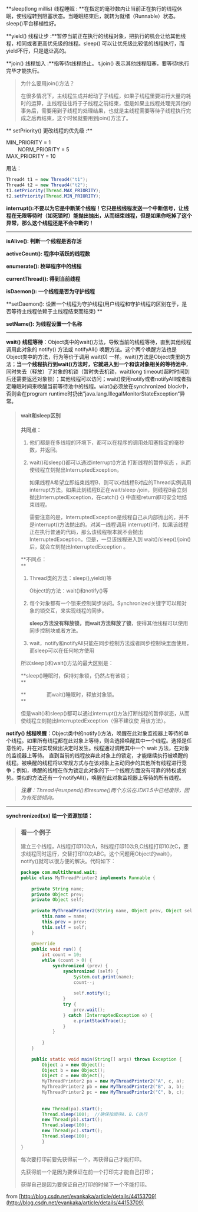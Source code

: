 **sleep\(long millis\) 线程睡眠 : **在指定的毫秒数内让当前正在执行的线程休眠，使线程转到阻塞状态。当睡眠结束后，就转为就绪（Runnable）状态。sleep\(\)平台移植性好。



**yield\(\) 线程让步 :**暂停当前正在执行的线程对象，把执行的机会让给其他线程，相同或者更高优先级的线程。sleep\(\) 可以让优先级比较低的线程执行，而yield不行，只是退让高的。



**join\(\) 线程加入 :**指等待t线程终止。 t.join\(\) 表示其他线程阻塞，要等待t执行完毕才能执行。

> 为什么要用join\(\)方法？
>
> 在很多情况下，主线程生成并起动了子线程，如果子线程里要进行大量的耗时的运算，主线程往往将于子线程之前结束，但是如果主线程处理完其他的事务后，需要用到子线程的处理结果，也就是主线程需要等待子线程执行完成之后再结束，这个时候就要用到join\(\)方法了。



** setPriority\(\) 更改线程的优先级 :**

MIN\_PRIORITY = 1  
  　　  NORM\_PRIORITY = 5  
           MAX\_PRIORITY = 10

用法：

```java
Thread4 t1 = new Thread4("t1");
Thread4 t2 = new Thread4("t2");
t1.setPriority(Thread.MAX_PRIORITY);
t2.setPriority(Thread.MIN_PRIORITY);
```



**interrupt\(\):不要以为它是中断某个线程！它只是线线程发送一个中断信号，让线程在无限等待时（如死锁时）能抛出抛出，从而结束线程，但是如果你吃掉了这个异常，那么这个线程还是不会中断的！**



---

**isAlive\(\): 判断一个线程是否存活**

**activeCount\(\): 程序中活跃的线程数**

**enumerate\(\): 枚举程序中的线程**

**currentThread\(\): 得到当前线程**

**isDaemon\(\): 一个线程是否为守护线程**

**setDaemon\(\): 设置一个线程为守护线程\(用户线程和守护线程的区别在于，是否等待主线程依赖于主线程结束而结束\) **

**setName\(\): 为线程设置一个名称**

---



**wait\(\)** **线程等待**：Object类中的wait\(\)方法，导致当前的线程等待，直到其他线程调用此对象的 notify\(\) 方法或 notifyAll\(\) 唤醒方法。这个两个唤醒方法也是Object类中的方法，行为等价于调用 wait\(0\) 一样。wait\(\)方法是Object类里的方法；**当一个线程执行到wait\(\)方法时，它就进入到一个和该对象相关的等待池中**，同时失去（释放）了对象的机锁（暂时失去机锁，wait\(long timeout\)超时时间到后还需要返还对象锁）；其他线程可以访问；wait\(\)使用notify或者notifyAlll或者指定睡眠时间来唤醒当前等待池中的线程。wiat\(\)必须放在synchronized block中，否则会在program runtime时扔出”java.lang.IllegalMonitorStateException“异常。

> #### wait和sleep区别
>
> **共同点：**
>
> 1. 他们都是在多线程的环境下，都可以在程序的调用处阻塞指定的毫秒数，并返回。
>
> 2. wait\(\)和sleep\(\)都可以通过interrupt\(\)方法 打断线程的暂停状态 ，从而使线程立刻抛出InterruptedException。
>
>    如果线程A希望立即结束线程B，则可以对线程B对应的Thread实例调用interrupt方法。如果此刻线程B正在wait/sleep /join，则线程B会立刻抛出InterruptedException，在catch\(\) {} 中直接return即可安全地结束线程。
>
>    需要注意的是，InterruptedException是线程自己从内部抛出的，并不是interrupt\(\)方法抛出的。对某一线程调用 interrupt\(\)时，如果该线程正在执行普通的代码，那么该线程根本就不会抛出InterruptedException。但是，一旦该线程进入到 wait\(\)/sleep\(\)/join\(\)后，就会立刻抛出InterruptedException 。
>
> **不同点：     
> **
>
> 1. Thread类的方法：sleep\(\),yield\(\)等
>
>    Object的方法：wait\(\)和notify\(\)等
>
> 2. 每个对象都有一个锁来控制同步访问。Synchronized关键字可以和对象的锁交互，来实现线程的同步。
>
>    **sleep方法没有释放锁，而wait方法释放了锁**，使得其他线程可以使用同步控制块或者方法。
>
> 3. wait，notify和notifyAll只能在同步控制方法或者同步控制块里面使用，而sleep可以在任何地方使用
>
> 所以sleep\(\)和wait\(\)方法的最大区别是：
>
> **sleep\(\)睡眠时，保持对象锁，仍然占有该锁；    
> **
>
> **　　　　而wait\(\)睡眠时，释放对象锁。    
> **
>
> 但是wait\(\)和sleep\(\)都可以通过interrupt\(\)方法打断线程的暂停状态，从而使线程立刻抛出InterruptedException（但不建议使   用该方法）。



**notify\(\) 线程唤醒**：Object类中的notify\(\)方法，唤醒在此对象监视器上等待的单个线程。如果所有线程都在此对象上等待，则会选择唤醒其中一个线程。选择是任意性的，并在对实现做出决定时发生。线程通过调用其中一个 wait 方法，在对象的监视器上等待。 直到当前的线程放弃此对象上的锁定，才能继续执行被唤醒的线程。被唤醒的线程将以常规方式与在该对象上主动同步的其他所有线程进行竞争；例如，唤醒的线程在作为锁定此对象的下一个线程方面没有可靠的特权或劣势。类似的方法还有一个notifyAll\(\)，唤醒在此对象监视器上等待的所有线程。

> _**注意**：Thread中suspend\(\)和resume\(\)两个方法在JDK1.5中已经废除，因为有死锁倾向。_



---

**synchronized\(xx\) 给一个资源加锁：**

> ### 看一个例子
>
> 建立三个线程，A线程打印10次A，B线程打印10次B,C线程打印10次C，要求线程同时运行，交替打印10次ABC。这个问题用Object的wait\(\)，notify\(\)就可以很方便的解决。代码如下：
>
> ```java
> package com.multithread.wait;
> public class MyThreadPrinter2 implements Runnable {   
>       
>     private String name;   
>     private Object prev;   
>     private Object self;   
>   
>     private MyThreadPrinter2(String name, Object prev, Object self) {   
>         this.name = name;   
>         this.prev = prev;   
>         this.self = self;   
>     }   
>   
>     @Override  
>     public void run() {   
>         int count = 10;   
>         while (count > 0) {   
>             synchronized (prev) {   
>                 synchronized (self) {   
>                     System.out.print(name);   
>                     count--;  
>                     
>                     self.notify();   
>                 }   
>                 try {   
>                     prev.wait();   
>                 } catch (InterruptedException e) {   
>                     e.printStackTrace();   
>                 }   
>             }   
>   
>         }   
>     }   
>   
>     public static void main(String[] args) throws Exception {   
>         Object a = new Object();   
>         Object b = new Object();   
>         Object c = new Object();   
>         MyThreadPrinter2 pa = new MyThreadPrinter2("A", c, a);   
>         MyThreadPrinter2 pb = new MyThreadPrinter2("B", a, b);   
>         MyThreadPrinter2 pc = new MyThreadPrinter2("C", b, c);   
>            
>            
>         new Thread(pa).start();
>         Thread.sleep(100);  //确保按顺序A、B、C执行
>         new Thread(pb).start();
>         Thread.sleep(100);  
>         new Thread(pc).start();   
>         Thread.sleep(100);  
>         }   
> }
> ```
>
> 每次要打印前要先获得前一个，再获得自己才能打印。
>
> 先获得前一个是因为要保证在前一个打印完才能自己打印；
>
> 获得自己是因为要保证自己打印的时候下一个不能打印。

from [http://blog.csdn.net/evankaka/article/details/44153709](http://blog.csdn.net/evankaka/article/details/44153709)

